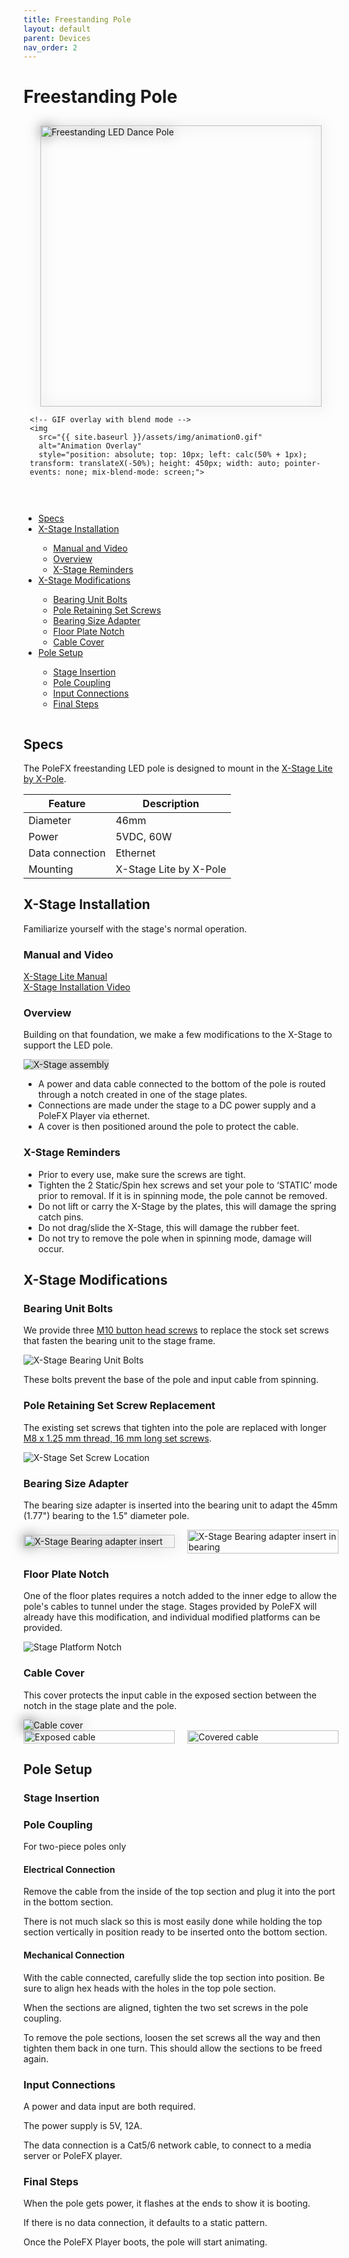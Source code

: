 ```yaml
---
title: Freestanding Pole
layout: default
parent: Devices
nav_order: 2
---
```


# Freestanding Pole

<div style="display: flex; flex-wrap: wrap; gap: 20px;">
  <div style="flex: 1; min-width: 300px; padding: 10px; position: relative;">
    <!-- Static PNG as the base layer -->
    <img 
      src="{{ site.baseurl }}/assets/devices/freestanding/freestanding_450.png" 
      alt="Freestanding LED Dance Pole" 
      style="height: 450px; width: auto; filter: drop-shadow(0 0 10px #666666); display: block; margin: 0 auto;">

    <!-- GIF overlay with blend mode -->
    <img 
      src="{{ site.baseurl }}/assets/img/animation0.gif" 
      alt="Animation Overlay" 
      style="position: absolute; top: 10px; left: calc(50% + 1px); transform: translateX(-50%); height: 450px; width: auto; pointer-events: none; mix-blend-mode: screen;">
  </div>
  <div style="flex: 1; min-width: 300px;">
    <ul>
      <li><a href="#specs">Specs</a></li>
      <li><a href="#x-stage-installation">X-Stage Installation</a></li>
        <ul>
          <li><a href="#manual-and-video">Manual and Video</a></li>
          <li><a href="#overview">Overview</a></li>
          <li><a href="#x-stage-reminders">X-Stage Reminders</a></li>
        </ul>
      <li><a href="#x-stage-modifications">X-Stage Modifications</a></li>
        <ul>
          <li><a href="#bearing-unit-bolts">Bearing Unit Bolts</a></li>
          <li><a href="#pole-retaining-set-screw-replacement">Pole Retaining Set Screws</a></li>
          <li><a href="#bearing-size-adapter">Bearing Size Adapter</a></li>
          <li><a href="#floor-plate-notch">Floor Plate Notch</a></li>
          <li><a href="#cable-cover">Cable Cover</a></li>
        </ul> 
      <li><a href="#pole-setup">Pole Setup</a></li>
        <ul>
          <li><a href="#stage-insertion">Stage Insertion</a></li>
          <li><a href="#pole-coupling">Pole Coupling</a></li>
          <li><a href="#input-connections">Input Connections</a></li>
          <li><a href="#final-steps">Final Steps</a></li>
        </ul> 
    </ul>
  </div>
</div>

## Specs

The PoleFX freestanding LED pole is designed to mount in the [X-Stage Lite by X-Pole](https://xpoleus.com/shop-all/stages/xstage-lite/x-stage-lite/).

| Feature       | Description       |
| ------------- | ----------------- |
| Diameter      | 46mm              |
| Power         | 5VDC, 60W         |
| Data connection | Ethernet        |
| Mounting      | X-Stage Lite by X-Pole |

## X-Stage Installation

Familiarize yourself with the stage's normal operation.

### Manual and Video
<a href="/assets/devices/freestanding/XStage-Manual-2015-April.pdf">X-Stage Lite Manual</a>
<br>
<a href="https://www.youtube.com/watch?v=SRdBhcoPOu4">X-Stage Installation Video</a>

### Overview

Building on that foundation, we make a few modifications to the X-Stage to support the LED pole.

<img src="{{ site.baseurl }}/assets/devices/freestanding/x-stage-assembly.gif" alt="X-Stage assembly" style="background-color:#dbdbdb;">

- A power and data cable connected to the bottom of the pole is routed through a notch created in one of the stage plates.  
- Connections are made under the stage to a DC power supply and a PoleFX Player via ethernet.  
- A cover is then positioned around the pole to protect the cable.  

### X-Stage Reminders

- Prior to every use, make sure the screws are tight.  
- Tighten the 2 Static/Spin hex screws and set your pole to ‘STATIC’ mode prior to removal. If it is in spinning mode, the pole cannot be removed.  
- Do not lift or carry the X-Stage by the plates, this will damage the spring catch pins.  
- Do not drag/slide the X-Stage, this will damage the rubber feet.  
- Do not try to remove the pole when in spinning mode, damage will occur.  


## X-Stage Modifications

### Bearing Unit Bolts

We provide three <a href="https://www.mcmaster.com/91239A512/">M10 button head screws</a> to replace the stock set screws that fasten the bearing unit to the stage frame.

<img src="{{ site.baseurl }}/assets/devices/freestanding/xstagebolts_3.png" alt="X-Stage Bearing Unit Bolts">

These bolts prevent the base of the pole and input cable from spinning.  

### Pole Retaining Set Screw Replacement

The existing set screws that tighten into the pole are replaced with longer <a href="https://www.mcmaster.com/91390A143/">M8 x 1.25 mm thread, 16 mm long set screws</a>.

<img src="{{ site.baseurl }}/assets/devices/freestanding/xstagesetscrew.png" alt="X-Stage Set Screw Location">

### Bearing Size Adapter

The bearing size adapter is inserted into the bearing unit to adapt the 45mm (1.77") bearing to the 1.5" diameter pole.

<div style="display: flex; justify-content: space-between; align-items: center;">
  <div style="flex: 1; margin-right: 10px;">
    <img src="{{ site.baseurl }}/assets/devices/freestanding/bearinginsert2.png" alt="X-Stage Bearing adapter insert" style="width: 100%; height: auto; filter: drop-shadow(0 0 10px #666666);">
  </div>
  <div style="flex: 1; margin-left: 10px;">
    <img src="{{ site.baseurl }}/assets/devices/freestanding/bearing-adapter-insert-arrow.png" alt="X-Stage Bearing adapter insert in bearing" style="width: 100%; height: auto;">
  </div>
</div>

### Floor Plate Notch

One of the floor plates requires a notch added to the inner edge to allow the pole's cables to tunnel under the stage. Stages provided by PoleFX will already have this modification, and individual modified platforms can be provided.

<img src="{{ site.baseurl }}/assets/devices/freestanding/notch_5.png" alt="Stage Platform Notch">

### Cable Cover

This cover protects the input cable in the exposed section between the notch in the stage plate and the pole.

<img src="{{ site.baseurl }}/assets/devices/freestanding/cover450.png" alt="Cable cover" style="filter: drop-shadow(0 0 10px #3f3f3f);">

<div style="display: flex; justify-content: space-between; align-items: center;">
  <div style="flex: 1; margin-right: 10px;">
    <img src="{{ site.baseurl }}/assets/devices/freestanding/exposedcable.png" alt="Exposed cable" style="width: 100%; height: auto;">
  </div>
  <div style="flex: 1; margin-left: 10px;">
    <img src="{{ site.baseurl }}/assets/devices/freestanding/coveredcable.png" alt="Covered cable" style="width: 100%; height: auto;">
  </div>
</div>

## Pole Setup

### Stage Insertion

### Pole Coupling

For two-piece poles only

#### Electrical Connection

Remove the cable from the inside of the top section and plug it into the port in the bottom section.

There is not much slack so this is most easily done while holding the top section vertically in position ready to be inserted onto the bottom section. 

#### Mechanical Connection

With the cable connected, carefully slide the top section into position. Be sure to align hex heads with the holes in the top pole section. 

When the sections are aligned, tighten the two set screws in the pole coupling. 

To remove the pole sections, loosen the set screws all the way and then tighten them back in one turn. This should allow the sections to be freed again.

### Input Connections

A power and data input are both required. 

The power supply is 5V, 12A. 

The data connection is a Cat5/6 network cable, to connect to a media server or PoleFX player.

### Final Steps

When the pole gets power, it flashes at the ends to show it is booting.

If there is no data connection, it defaults to a static pattern.

Once the PoleFX Player boots, the pole will start animating.